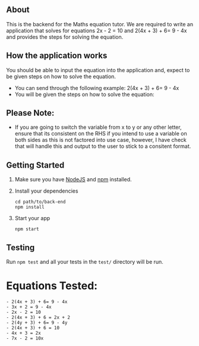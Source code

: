 ## About

This is the backend for the Maths equation tutor. We are required to write an application that solves for equations 2x - 2 = 10 and 2(4x + 3) + 6= 9 - 4x and provides the steps for solving the equation.

## How the application works

You should be able to input the equation into the application and, expect to be given steps on how to solve the equation.

- You can send through the following example: 2(4x + 3) + 6= 9 - 4x
- You will be given the steps on how to solve the equation:

## Please Note:

- If you are going to switch the variable from x to y or any other letter, ensure that its consistent on the RHS if you intend to use a variable on both sides as this is not factored into use case, however, I have check that will handle this and output to the user to stick to a consitent format.

## Getting Started

1. Make sure you have [NodeJS](https://nodejs.org/) and [npm](https://www.npmjs.com/) installed.
2. Install your dependencies

   ```
   cd path/to/back-end
   npm install
   ```

3. Start your app

   ```
   npm start
   ```

## Testing

Run `npm test` and all your tests in the `test/` directory will be run.

# Equations Tested:

    - 2(4x + 3) + 6= 9 - 4x
    - 3x + 2 = 9 - 4x
    - 2x - 2 = 10
    - 2(4x + 3) + 6 = 2x + 2
    - 2(4y + 3) + 6= 9 - 4y
    - 2(4x + 3) + 6 = 10
    - 4x + 3 = 2x
    - 7x - 2 = 10x
